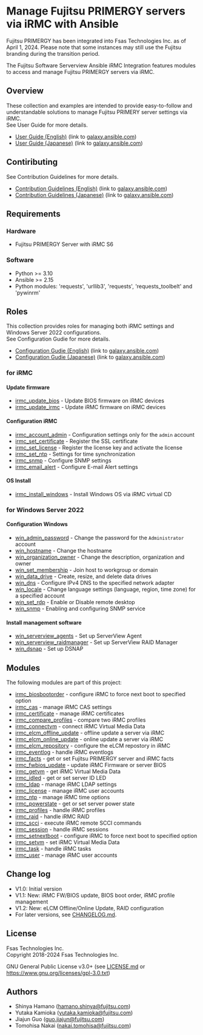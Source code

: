 # Manage Fujitsu PRIMERGY servers via iRMC with Ansible

Fujitsu PRIMERGY has been integrated into Fsas Technologies Inc. as of April 1, 2024.
Please note that some instances may still use the Fujitsu branding during the transition period.

The Fujitsu Software Serverview Ansible iRMC Integration features modules to access and manage
Fujitsu PRIMERGY servers via iRMC.

## Overview

These collection and examples are intended to provide easy-to-follow and understandable solutions to manage
Fujitsu PRIMERY server settings via iRMC.  
See User Guide for more details.

- [User Guide (English)](./docs/USER_GUIDE.md)
  (link to [galaxy.ansible.com](https://galaxy.ansible.com/ui/repo/published/fujitsu/primergy/docs/USER_GUIDE/))
- [User Guide (Japanese)](./docs/USER_GUIDE_ja.md)
  (link to [galaxy.ansible.com](https://galaxy.ansible.com/ui/repo/published/fujitsu/primergy/docs/USER_GUIDE_ja/))

## Contiributing

See Contribution Guidelines for more details.

- [Contribution Guidelines (English)](./docs/CONTRIBUTING.md)
  (link to [galaxy.ansible.com](https://galaxy.ansible.com/ui/repo/published/fujitsu/primergy/docs/CONTRIBUTING/))
- [Contribution Guidelines (Japanese)](./docs/CONTRIBUTING_ja.md)
  (link to [galaxy.ansible.com](https://galaxy.ansible.com/ui/repo/published/fujitsu/primergy/docs/CONTRIBUTING_ja/))

## Requirements

### Hardware

- Fujitsu PRIMERGY Server with iRMC S6

### Software

- Python >= 3.10
- Ansible >= 2.15
- Python modules: 'requests', 'urllib3', 'requests', 'requests_toolbelt' and 'pywinrm'

## Roles

This collection provides roles for managing both iRMC settings and Windows Server 2022 configurations.  
See Configuration Gudie for more details.

- [Configuration Gudie (English)](./docs/CONFIGURATION.md)
  (link to [galaxy.ansible.com](https://galaxy.ansible.com/ui/repo/published/fujitsu/primergy/docs/CONFIGURATION/))
- [Configuration Gudie (Japanese)](./docs/CONFIGURATION_ja.md)
  (link to [galaxy.ansible.com](https://galaxy.ansible.com/ui/repo/published/fujitsu/primergy/docs/CONFIGURATION_ja/))

### for iRMC

#### Update firmware

- [irmc_update_bios](https://galaxy.ansible.com/ui/repo/published/fujitsu/primergy/content/role/irmc_update_bios/) - Update BIOS firmware on iRMC devices
- [irmc_update_irmc](https://galaxy.ansible.com/ui/repo/published/fujitsu/primergy/content/role/irmc_update_irmc/) - Update iRMC firmware on iRMC devices

#### Configuration iRMC

- [irmc_account_admin](https://galaxy.ansible.com/ui/repo/published/fujitsu/primergy/content/role/irmc_account_admin/) - Configuration settings only for the `admin` account
- [irmc_set_certificate](https://galaxy.ansible.com/ui/repo/published/fujitsu/primergy/content/role/irmc_set_certificate/) - Register the SSL certificate
- [irmc_set_license](https://galaxy.ansible.com/ui/repo/published/fujitsu/primergy/content/role/irmc_set_license/) - Register the license key and activate the license
- [irmc_set_ntp](https://galaxy.ansible.com/ui/repo/published/fujitsu/primergy/content/role/irmc_set_ntp/) - Settings for time synchronization
- [irmc_snmp](https://galaxy.ansible.com/ui/repo/published/fujitsu/primergy/content/role/irmc_snmp/) - Configure SNMP settings
- [irmc_email_alert](https://galaxy.ansible.com/ui/repo/published/fujitsu/primergy/content/role/irmc_email_alert/) - Configure E-mail Alert settings

#### OS Install

- [irmc_install_windows](https://galaxy.ansible.com/ui/repo/published/fujitsu/primergy/content/role/irmc_install_windows/) - Install Windows OS via iRMC virtual CD

### for Windows Server 2022

#### Configuration Windows

- [win_admin_password](https://galaxy.ansible.com/ui/repo/published/fujitsu/primergy/content/role/win_admin_password/) - Change the password for the `Administrator` account
- [win_hostname](https://galaxy.ansible.com/ui/repo/published/fujitsu/primergy/content/role/win_hostname/) - Change the hostname
- [win_organization_owner](https://galaxy.ansible.com/ui/repo/published/fujitsu/primergy/content/role/win_organization_owner/) - Change the description, organization and owner
- [win_set_membership](https://galaxy.ansible.com/ui/repo/published/fujitsu/primergy/content/role/win_set_membership/) - Join host to workgroup or domain
- [win_data_drive](https://galaxy.ansible.com/ui/repo/published/fujitsu/primergy/content/role/win_data_drive/) - Create, resize, and delete data drives
- [win_dns](https://galaxy.ansible.com/ui/repo/published/fujitsu/primergy/content/role/win_dns/) - Configure IPv4 DNS to the specified network adapter
- [win_locale](https://galaxy.ansible.com/ui/repo/published/fujitsu/primergy/content/role/win_locale/) - Change language settings (language, region, time zone) for a specified account
- [win_set_rdp](https://galaxy.ansible.com/ui/repo/published/fujitsu/primergy/content/role/win_set_rdp/) - Enable or Disable remote desktop
- [win_snmp](https://galaxy.ansible.com/ui/repo/published/fujitsu/primergy/content/role/win_snmp/) - Enabling and configuring SNMP service

#### Install management software

- [win_serverview_agents](https://galaxy.ansible.com/ui/repo/published/fujitsu/primergy/content/role/win_serverview_agents/) - Set up ServerView Agent
- [win_serverview_raidmanager](https://galaxy.ansible.com/ui/repo/published/fujitsu/primergy/content/role/win_serverview_raidmanager/) - Set up ServerView RAID Manager
- [win_dsnap](https://galaxy.ansible.com/ui/repo/published/fujitsu/primergy/content/role/win_dsnap/) - Set up DSNAP

## Modules

The following modules are part of this project:

- [irmc_biosbootorder](https://galaxy.ansible.com/ui/repo/published/fujitsu/primergy/content/module/irmc_biosbootorder/) - configure iRMC to force next boot to specified option
- [irmc_cas](https://galaxy.ansible.com/ui/repo/published/fujitsu/primergy/content/module/irmc_cas/) - manage iRMC CAS settings
- [irmc_certificate](https://galaxy.ansible.com/ui/repo/published/fujitsu/primergy/content/module/irmc_certificate/) - manage iRMC certificates
- [irmc_compare_profiles](https://galaxy.ansible.com/ui/repo/published/fujitsu/primergy/content/module/irmc_compare_profiles/) - compare two iRMC profiles
- [irmc_connectvm](https://galaxy.ansible.com/ui/repo/published/fujitsu/primergy/content/module/irmc_connectvm/) - connect iRMC Virtual Media Data
- [irmc_elcm_offline_update](https://galaxy.ansible.com/ui/repo/published/fujitsu/primergy/content/module/irmc_elcm_offline_update/) - offline update a server via iRMC
- [irmc_elcm_online_update](https://galaxy.ansible.com/ui/repo/published/fujitsu/primergy/content/module/irmc_elcm_online_update/) - online update a server via iRMC
- [irmc_elcm_repository](https://galaxy.ansible.com/ui/repo/published/fujitsu/primergy/content/module/irmc_elcm_repository/) - configure the eLCM repostory in iRMC
- [irmc_eventlog](https://galaxy.ansible.com/ui/repo/published/fujitsu/primergy/content/module/irmc_eventlog/) - handle iRMC eventlogs
- [irmc_facts](https://galaxy.ansible.com/ui/repo/published/fujitsu/primergy/content/module/irmc_facts/) - get or set Fujitsu PRIMERGY server and iRMC facts
- [irmc_fwbios_update](https://galaxy.ansible.com/ui/repo/published/fujitsu/primergy/content/module/irmc_fwbios_update/) - update iRMC Firmware or server BIOS
- [irmc_getvm](https://galaxy.ansible.com/ui/repo/published/fujitsu/primergy/content/module/irmc_getvm/) - get iRMC Virtual Media Data
- [irmc_idled](https://galaxy.ansible.com/ui/repo/published/fujitsu/primergy/content/module/irmc_idled/) - get or set server ID LED
- [irmc_ldap](https://galaxy.ansible.com/ui/repo/published/fujitsu/primergy/content/module/irmc_ldap/) - manage iRMC LDAP settings
- [irmc_license](https://galaxy.ansible.com/ui/repo/published/fujitsu/primergy/content/module/irmc_license/) - manage iRMC user accounts
- [irmc_ntp](https://galaxy.ansible.com/ui/repo/published/fujitsu/primergy/content/module/irmc_ntp/) - manage iRMC time options
- [irmc_powerstate](https://galaxy.ansible.com/ui/repo/published/fujitsu/primergy/content/module/irmc_powerstate/) - get or set server power state
- [irmc_profiles](https://galaxy.ansible.com/ui/repo/published/fujitsu/primergy/content/module/irmc_profiles/) - handle iRMC profiles
- [irmc_raid](https://galaxy.ansible.com/ui/repo/published/fujitsu/primergy/content/module/irmc_raid/) - handle iRMC RAID
- [irmc_scci](https://galaxy.ansible.com/ui/repo/published/fujitsu/primergy/content/module/irmc_scci/) - execute iRMC remote SCCI commands
- [irmc_session](https://galaxy.ansible.com/ui/repo/published/fujitsu/primergy/content/module/irmc_session/) - handle iRMC sessions
- [irmc_setnextboot](https://galaxy.ansible.com/ui/repo/published/fujitsu/primergy/content/module/irmc_setnextboot/) - configure iRMC to force next boot to specified option
- [irmc_setvm](https://galaxy.ansible.com/ui/repo/published/fujitsu/primergy/content/module/irmc_setvm/) - set iRMC Virtual Media Data
- [irmc_task](https://galaxy.ansible.com/ui/repo/published/fujitsu/primergy/content/module/irmc_task/) - handle iRMC tasks
- [irmc_user](https://galaxy.ansible.com/ui/repo/published/fujitsu/primergy/content/module/irmc_user/) - manage iRMC user accounts

## Change log

- V1.0: Initial version
- V1.1: New: iRMC FW/BIOS update, BIOS boot order, iRMC profile management
- V1.2: New: eLCM Offline/Online Update, RAID configuration
- For later versions, see [CHANGELOG.md](https://galaxy.ansible.com/ui/repo/published/fujitsu/primergy/docs/CHANGELOG).

## License

Fsas Technologies Inc.  
Copyright 2018-2024 Fsas Technologies Inc.

GNU General Public License v3.0+ (see [LICENSE.md](https://galaxy.ansible.com/ui/repo/published/fujitsu/primergy/docs/LICENSE) or <https://www.gnu.org/licenses/gpl-3.0.txt>)

## Authors

- Shinya Hamano (<hamano.shinya@fujitsu.com>)
- Yutaka Kamioka (<yutaka.kamioka@fujitsu.com>)
- Jiajun Guo (<guo.jiajun@fujitsu.com>)
- Tomohisa Nakai (<nakai.tomohisa@fujitsu.com>)
